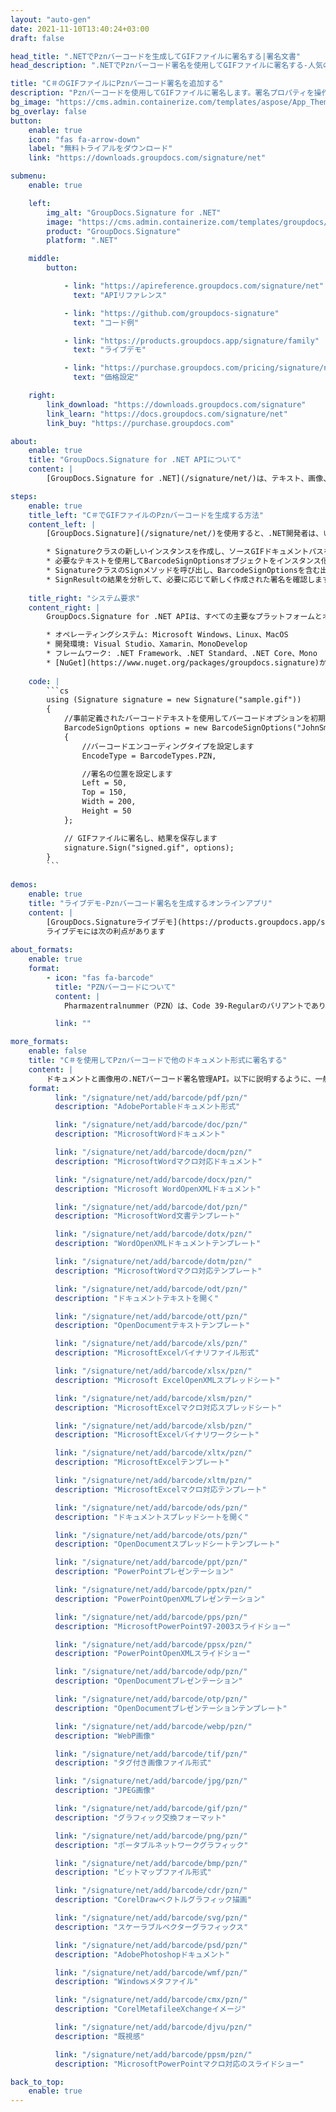 ```yaml
---
layout: "auto-gen"
date: 2021-11-10T13:40:24+03:00
draft: false

head_title: ".NETでPznバーコードを生成してGIFファイルに署名する|署名文書"
head_description: ".NETでPznバーコード署名を使用してGIFファイルに署名する-人気のあるビジネスドキュメントや画像ファイル形式にバーコードを追加します."

title: "C＃のGIFファイルにPznバーコード署名を追加する"
description: "Pznバーコードを使用してGIFファイルに署名します。署名プロパティを操作し、ニーズに合ったドキュメント内で高度な署名オプションを設定します."
bg_image: "https://cms.admin.containerize.com/templates/aspose/App_Themes/V3/images/bg/header1.png"
bg_overlay: false
button:
    enable: true
    icon: "fas fa-arrow-down"
    label: "無料トライアルをダウンロード"
    link: "https://downloads.groupdocs.com/signature/net"

submenu:
    enable: true

    left:
        img_alt: "GroupDocs.Signature for .NET"
        image: "https://cms.admin.containerize.com/templates/groupdocs/images/product-logos/90x90-noborder/groupdocs-signature-net.png"
        product: "GroupDocs.Signature"
        platform: ".NET"

    middle:
        button:

            - link: "https://apireference.groupdocs.com/signature/net"
              text: "APIリファレンス"

            - link: "https://github.com/groupdocs-signature"
              text: "コード例"

            - link: "https://products.groupdocs.app/signature/family"
              text: "ライブデモ"

            - link: "https://purchase.groupdocs.com/pricing/signature/net"
              text: "価格設定"

    right:
        link_download: "https://downloads.groupdocs.com/signature"
        link_learn: "https://docs.groupdocs.com/signature/net"
        link_buy: "https://purchase.groupdocs.com"

about:
    enable: true
    title: "GroupDocs.Signature for .NET APIについて"
    content: |
        [GroupDocs.Signature for .NET](/signature/net/)は、テキスト、画像、バーコード、スタンプ、フォームフィールド、QRコード、メタデータなどのさまざまな署名タイプを使用してデジタルドキュメントに電子署名するネイティブ.NETAPIです。ユーザーは、PDF、Microsoft Word、Excelワークシート、PowerPointプレゼンテーション、Adobe Photoshop、メタファイル、および画像ファイル形式内のデジタル署名を追加、編集、検証、削除、および検索でき、必要に応じて署名プロパティをカスタマイズするための追加サポートがあります。

steps:
    enable: true
    title_left: "C＃でGIFファイルのPznバーコードを生成する方法"
    content_left: |
        [GroupDocs.Signature](/signature/net/)を使用すると、.NET開発者は、いくつかの簡単な手順を実行することで、アプリケーション内のGIFファイルにPznバーコードを簡単に追加できます。

        * Signatureクラスの新しいインスタンスを作成し、ソースGIFドキュメントパスをコンストラクターパラメーターとして渡します。
        * 必要なテキストを使用してBarcodeSignOptionsオブジェクトをインスタンス化し、EncodeTypeプロパティをPZNに設定します。
        * SignatureクラスのSignメソッドを呼び出し、BarcodeSignOptionsを含む出力GIFファイル名を渡します。
        * SignResultの結果を分析して、必要に応じて新しく作成された署名を確認します。
        
    title_right: "システム要求"
    content_right: |
        GroupDocs.Signature for .NET APIは、すべての主要なプラットフォームとオペレーティングシステムでサポートされています。以下のコードを実行する前に、システムに次の前提条件がインストールされていることを確認してください。

        * オペレーティングシステム: Microsoft Windows、Linux、MacOS
        * 開発環境: Visual Studio、Xamarin、MonoDevelop
        * フレームワーク: .NET Framework、.NET Standard、.NET Core、Mono
        * [NuGet](https://www.nuget.org/packages/groupdocs.signature)からGroupDocs.Signaturefor.NETの最新バージョンをダウンロードします
        
    code: |
        ```cs
        using (Signature signature = new Signature("sample.gif"))
        {
            //事前定義されたバーコードテキストを使用してバーコードオプションを初期化します
            BarcodeSignOptions options = new BarcodeSignOptions("JohnSmith")
            {
                //バーコードエンコーディングタイプを設定します
                EncodeType = BarcodeTypes.PZN,

                //署名の位置を設定します
                Left = 50,
                Top = 150,
                Width = 200,
                Height = 50
            };

            // GIFファイルに署名し、結果を保存します 
            signature.Sign("signed.gif", options);
        }
        ```
        
demos:
    enable: true
    title: "ライブデモ-Pznバーコード署名を生成するオンラインアプリ"
    content: |
        [GroupDocs.Signatureライブデモ](https://products.groupdocs.app/signature/family)サイトにアクセスして、今すぐGIFファイルにPznバーコードを追加してください。  
        ライブデモには次の利点があります
        
about_formats:
    enable: true
    format:
        - icon: "fas fa-barcode"
          title: "PZNバーコードについて"
          content: |
            Pharmazentralnummer（PZN）は、Code 39-Regularのバリアントであり、ドイツでのヘルスケアおよび医薬品の配布とマーキングに使用されます。 2つのバージョンが利用可能です。6桁とチェックディジットをエンコードするPZN7と、7桁とチェックディジットをエンコードするPZN8です。 PZN7は現在段階的に廃止されており、2020年1月1日以降はPZN8のみが使用されます。

          link: ""

more_formats:
    enable: false
    title: "C＃を使用してPznバーコードで他のドキュメント形式に署名する"
    content: |
        ドキュメントと画像用の.NETバーコード署名管理API。以下に説明するように、一般的なファイル形式のいくつかにバーコード署名を追加します。
    format: 
          link: "/signature/net/add/barcode/pdf/pzn/"
          description: "AdobePortableドキュメント形式"

          link: "/signature/net/add/barcode/doc/pzn/"
          description: "MicrosoftWordドキュメント"

          link: "/signature/net/add/barcode/docm/pzn/"
          description: "MicrosoftWordマクロ対応ドキュメント"

          link: "/signature/net/add/barcode/docx/pzn/"
          description: "Microsoft WordOpenXMLドキュメント"

          link: "/signature/net/add/barcode/dot/pzn/"
          description: "MicrosoftWord文書テンプレート"

          link: "/signature/net/add/barcode/dotx/pzn/"
          description: "WordOpenXMLドキュメントテンプレート"

          link: "/signature/net/add/barcode/dotm/pzn/"
          description: "MicrosoftWordマクロ対応テンプレート"       

          link: "/signature/net/add/barcode/odt/pzn/"
          description: "ドキュメントテキストを開く"

          link: "/signature/net/add/barcode/ott/pzn/"
          description: "OpenDocumentテキストテンプレート"

          link: "/signature/net/add/barcode/xls/pzn/"
          description: "MicrosoftExcelバイナリファイル形式"

          link: "/signature/net/add/barcode/xlsx/pzn/"
          description: "Microsoft ExcelOpenXMLスプレッドシート"

          link: "/signature/net/add/barcode/xlsm/pzn/"
          description: "MicrosoftExcelマクロ対応スプレッドシート"

          link: "/signature/net/add/barcode/xlsb/pzn/"
          description: "MicrosoftExcelバイナリワークシート"

          link: "/signature/net/add/barcode/xltx/pzn/"
          description: "MicrosoftExcelテンプレート"

          link: "/signature/net/add/barcode/xltm/pzn/"
          description: "MicrosoftExcelマクロ対応テンプレート"

          link: "/signature/net/add/barcode/ods/pzn/"
          description: "ドキュメントスプレッドシートを開く"

          link: "/signature/net/add/barcode/ots/pzn/"
          description: "OpenDocumentスプレッドシートテンプレート"

          link: "/signature/net/add/barcode/ppt/pzn/"
          description: "PowerPointプレゼンテーション"

          link: "/signature/net/add/barcode/pptx/pzn/"
          description: "PowerPointOpenXMLプレゼンテーション"

          link: "/signature/net/add/barcode/pps/pzn/"
          description: "MicrosoftPowerPoint97-2003スライドショー"

          link: "/signature/net/add/barcode/ppsx/pzn/"
          description: "PowerPointOpenXMLスライドショー"                              

          link: "/signature/net/add/barcode/odp/pzn/"
          description: "OpenDocumentプレゼンテーション"

          link: "/signature/net/add/barcode/otp/pzn/"
          description: "OpenDocumentプレゼンテーションテンプレート"

          link: "/signature/net/add/barcode/webp/pzn/"
          description: "WebP画像"

          link: "/signature/net/add/barcode/tif/pzn/"
          description: "タグ付き画像ファイル形式"

          link: "/signature/net/add/barcode/jpg/pzn/"
          description: "JPEG画像"

          link: "/signature/net/add/barcode/gif/pzn/"
          description: "グラフィック交換フォーマット"

          link: "/signature/net/add/barcode/png/pzn/"
          description: "ポータブルネットワークグラフィック"

          link: "/signature/net/add/barcode/bmp/pzn/"
          description: "ビットマップファイル形式"

          link: "/signature/net/add/barcode/cdr/pzn/"
          description: "CorelDrawベクトルグラフィック描画"

          link: "/signature/net/add/barcode/svg/pzn/"
          description: "スケーラブルベクターグラフィックス"

          link: "/signature/net/add/barcode/psd/pzn/"
          description: "AdobePhotoshopドキュメント"

          link: "/signature/net/add/barcode/wmf/pzn/"
          description: "Windowsメタファイル"        

          link: "/signature/net/add/barcode/cmx/pzn/"
          description: "CorelMetafileeXchangeイメージ"

          link: "/signature/net/add/barcode/djvu/pzn/"
          description: "既視感"

          link: "/signature/net/add/barcode/ppsm/pzn/"
          description: "MicrosoftPowerPointマクロ対応のスライドショー"

back_to_top:
    enable: true
---
```

